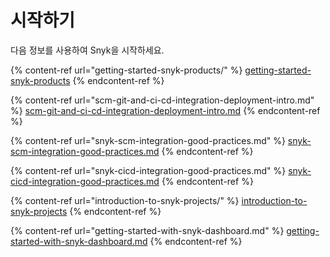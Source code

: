 # 시작하기

다음 정보를 사용하여 Snyk을 시작하세요.

{% content-ref url="getting-started-snyk-products/" %}
[getting-started-snyk-products](getting-started-snyk-products/)
{% endcontent-ref %}

{% content-ref url="scm-git-and-ci-cd-integration-deployment-intro.md" %}
[scm-git-and-ci-cd-integration-deployment-intro.md](scm-git-and-ci-cd-integration-deployment-intro.md)
{% endcontent-ref %}

{% content-ref url="snyk-scm-integration-good-practices.md" %}
[snyk-scm-integration-good-practices.md](snyk-scm-integration-good-practices.md)
{% endcontent-ref %}

{% content-ref url="snyk-cicd-integration-good-practices.md" %}
[snyk-cicd-integration-good-practices.md](snyk-cicd-integration-good-practices.md)
{% endcontent-ref %}

{% content-ref url="introduction-to-snyk-projects/" %}
[introduction-to-snyk-projects](introduction-to-snyk-projects/)
{% endcontent-ref %}

{% content-ref url="getting-started-with-snyk-dashboard.md" %}
[getting-started-with-snyk-dashboard.md](getting-started-with-snyk-dashboard.md)
{% endcontent-ref %}
